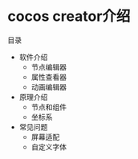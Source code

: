 # cocos creator介绍

目录
* 软件介绍
    * 节点编辑器
    * 属性查看器
    * 动画编辑器
* 原理介绍
    * 节点和组件
    * 坐标系
* 常见问题
    * 屏幕适配
    * 自定义字体

